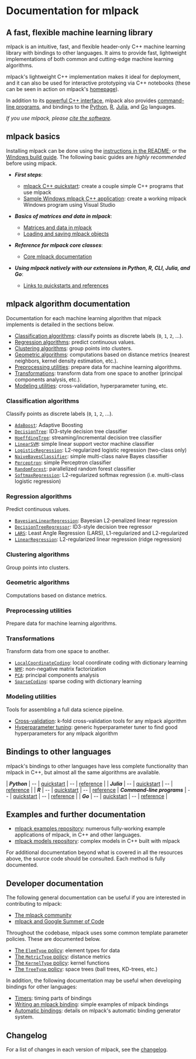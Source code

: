 # Documentation for mlpack

<!--
This file contains the landing page for mlpack documentation.  Note that if you
change any section headers, or add any new algorithms, the sidebar in
sidebar.html will need to be manually modified!
-->

## A fast, flexible machine learning library

mlpack is an intuitive, fast, and flexible header-only C++ machine learning
library with bindings to other languages.  It aims to provide fast, lightweight
implementations of both common and cutting-edge machine learning algorithms.

mlpack's lightweight C++ implementation makes it ideal for deployment, and it
can also be used for interactive prototyping via C++ notebooks (these can be
seen in action on mlpack's [homepage](https://www.mlpack.org/)).

In addition to its [powerful C++ interface](quickstart/cpp.md), mlpack also
provides [command-line programs](quickstart/cli.md), and bindings to the
[Python](quickstart/python.md), [R](quickstart/r.md),
[Julia](quickstart/julia.md), and [Go](quickstart/go.md) languages.

_If you use mlpack, please [cite the software](citation.md)._

## mlpack basics

Installing mlpack can be done using the
[instructions in the README](README.md#3-installing-and-using-mlpack-in-c);
or the [Windows build guide](user/build_windows.md).
The following basic guides are *highly recommended* before using mlpack.

 * ***First steps***:
   - [mlpack C++ quickstart](quickstart/cpp.md): create a couple simple C++
     programs that use mlpack
   - [Sample Windows mlpack C++ application](user/sample_ml_app.md): create a
     working mlpack Windows program using Visual Studio

 * ***Basics of matrices and data in mlpack***:
   - [Matrices and data in mlpack](user/matrices.md)
   - [Loading and saving mlpack objects](user/load_save.md)

 * ***Reference for mlpack core classes***:
   - [Core mlpack documentation](user/core.md)

 * ***Using mlpack natively with our extensions in Python, R, CLI, Julia, and Go***:
   - [Links to quickstarts and references](#bindings-to-other-languages)

## mlpack algorithm documentation

Documentation for each machine learning algorithm that mlpack implements is
detailed in the sections below.

 * [Classification algorithms](#classification-algorithms): classify points as
   discrete labels (`0`, `1`, `2`, ...).
 * [Regression algorithms](#regression-algorithms): predict continuous values.
 * [Clustering algorithms](#clustering-algorithms): group points into clusters.
 * [Geometric algorithms](#geometric-algorithms): computations based on distance
   metrics (nearest neighbors, kernel density estimation, etc.).
 * [Preprocessing utilities](#preprocessing-utilities): prepare data for machine
   learning algorithms.
 * [Transformations](#transformations): transform data from one space to
   another (principal components analysis, etc.).
 * [Modeling utilities](#modeling-utilities): cross-validation, hyperparameter
   tuning, etc.

### Classification algorithms

Classify points as discrete labels (`0`, `1`, `2`, ...).

 * [`AdaBoost`](user/methods/adaboost.md): Adaptive Boosting
 * [`DecisionTree`](user/methods/decision_tree.md): ID3-style decision tree
   classifier
 * [`HoeffdingTree`](user/methods/hoeffding_tree.md): streaming/incremental
   decision tree classifier
 * [`LinearSVM`](user/methods/linear_svm.md): simple linear support vector
   machine classifier
 * [`LogisticRegression`](user/methods/logistic_regression.md): L2-regularized
   logistic regression (two-class only)
 * [`NaiveBayesClassifier`](user/methods/naive_bayes_classifier.md): simple
   multi-class naive Bayes classifier
 * [`Perceptron`](user/methods/perceptron.md): simple Perceptron classifier
 * [`RandomForest`](user/methods/random_forest.md): parallelized random forest
   classifier
 * [`SoftmaxRegression`](user/methods/softmax_regression.md): L2-regularized
   softmax regression (i.e. multi-class logistic regression)

### Regression algorithms

Predict continuous values.

 * [`BayesianLinearRegression`](user/methods/bayesian_linear_regression.md):
   Bayesian L2-penalized linear regression
 * [`DecisionTreeRegressor`](user/methods/decision_tree_regressor.md): ID3-style
   decision tree regressor
 * [`LARS`](user/methods/lars.md): Least Angle Regression (LARS), L1-regularized
   and L2-regularized
 * [`LinearRegression`](user/methods/linear_regression.md): L2-regularized
   linear regression (ridge regression)

### Clustering algorithms

Group points into clusters.

<!-- TODO: add some -->

### Geometric algorithms

Computations based on distance metrics.

<!-- TODO: add some -->

### Preprocessing utilities

Prepare data for machine learning algorithms.

<!-- TODO: add some -->

### Transformations

Transform data from one space to another.

 * [`LocalCoordinateCoding`](user/methods/local_coordinate_coding.md): local
   coordinate coding with dictionary learning
 * [`NMF`](user/methods/nmf.md): non-negative matrix factorization
 * [`PCA`](user/methods/pca.md): principal components analysis
 * [`SparseCoding`](user/methods/sparse_coding.md): sparse coding with
   dictionary learning

### Modeling utilities

Tools for assembling a full data science pipeline.

 * [Cross-validation](user/cv.md): k-fold cross-validation tools for any mlpack
   algorithm
 * [Hyperparameter tuning](user/hpt.md): generic hyperparameter tuner to find
   good hyperparameters for any mlpack algorithm

## Bindings to other languages

mlpack's bindings to other languages have less complete functionality than
mlpack in C++, but almost all the same algorithms are available.

| ***Python*** | -- | [quickstart](quickstart/python.md) | -- | [reference](user/bindings/python.md) |
| ***Julia*** | -- | [quickstart](quickstart/julia.md) | -- | [reference](user/bindings/julia.md) |
| ***R*** | -- | [quickstart](quickstart/r.md) | -- | [reference](user/bindings/r.md)
| ***Command-line programs*** | -- | [quickstart](quickstart/cli.md) | -- | [reference](user/bindings/cli.md) |
| ***Go*** | -- | [quickstart](quickstart/go.md) | -- | [reference](user/bindings/go.md) |

## Examples and further documentation

 * [mlpack examples repository](https://github.com/mlpack/examples/): numerous
   fully-working example applications of mlpack, in C++ and other languages.
 * [mlpack models repository](https://github.com/mlpack/models/): complex models
   in C++ built with mlpack

For additional documentation beyond what is covered in all the resources above,
the source code should be consulted.  Each method is fully documented.

## Developer documentation

The following general documentation can be useful if you are interested in
contributing to mlpack:

 * [The mlpack community](developer/community.md)
 * [mlpack and Google Summer of Code](developer/gsoc.md)

Throughout the codebase, mlpack uses some common template parameter policies.
These are documented below.

 * [The `ElemType` policy](developer/elemtype.md): element types for data
 * [The `MetricType` policy](developer/metrics.md): distance metrics
 * [The `KernelType` policy](developer/kernels.md): kernel functions
 * [The `TreeType` policy](developer/trees.md): space trees (ball trees,
   KD-trees, etc.)

In addition, the following documentation may be useful when developing bindings
for other languages:

 * [Timers](developer/timer.md): timing parts of bindings
 * [Writing an mlpack binding](developer/iodoc.md): simple examples of mlpack
   bindings
 * [Automatic bindings](developer/bindings.md): details on mlpack's automatic
   binding generator system.

## Changelog

For a list of changes in each version of mlpack, see the
[changelog](HISTORY.md).
